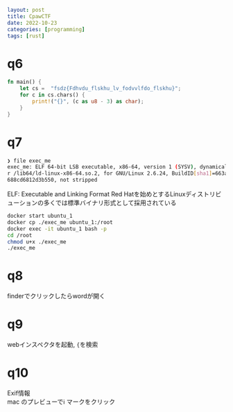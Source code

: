 ```yaml
layout: post
title: CpawCTF
date: 2022-10-23
categories: [programming]
tags: [rust]
```

# q6

```rs
fn main() {
    let cs =  "fsdz{Fdhvdu_flskhu_lv_fodvvlfdo_flskhu}";
    for c in cs.chars() {
        print!("{}", (c as u8 - 3) as char);
    }
}
```

# q7

```sh
❯ file exec_me
exec_me: ELF 64-bit LSB executable, x86-64, version 1 (SYSV), dynamically linked, interprete
r /lib64/ld-linux-x86-64.so.2, for GNU/Linux 2.6.24, BuildID[sha1]=663a3e0e5a079fddd0de92474
688cd6812d3b550, not stripped
```

ELF: Executable and Linking Format
    Red Hatを始めとするLinuxディストリビューションの多くでは標準バイナリ形式として採用されている

```sh
docker start ubuntu_1
docker cp ./exec_me ubuntu_1:/root
docker exec -it ubuntu_1 bash -p
cd /root
chmod u+x ./exec_me
./exec_me
```

# q8

finderでクリックしたらwordが開く

# q9

webインスペクタを起動, `{`を検索

# q10

Exif情報  
mac のプレビューでℹ️ マークをクリック
